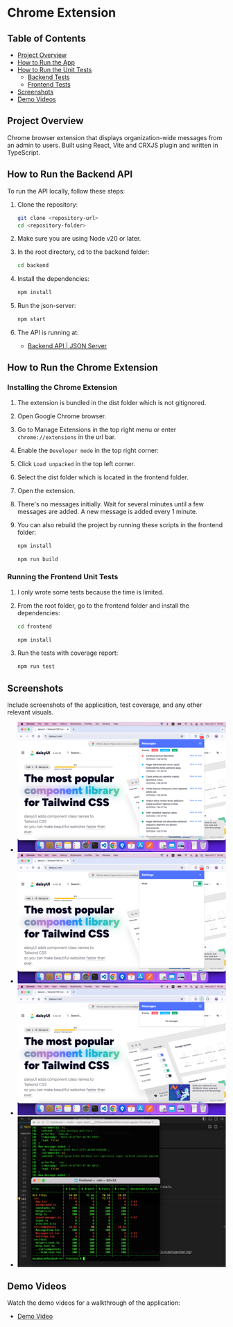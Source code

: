 # Chrome Extension

## Table of Contents

- [Project Overview](#project-overview)
- [How to Run the App](#how-to-run-the-app)
- [How to Run the Unit Tests](#how-to-run-the-unit-tests)
  - [Backend Tests](#backend-tests)
  - [Frontend Tests](#frontend-tests)
- [Screenshots](#screenshots)
- [Demo Videos](#demo-videos)

## Project Overview

Chrome browser extension that displays organization-wide messages from an admin to users. Built using React, Vite and CRXJS plugin and written in TypeScript.

## How to Run the Backend API

To run the API locally, follow these steps:

1. Clone the repository:

    ```bash
    git clone <repository-url>
    cd <repository-folder>
    ```

2. Make sure you are using Node v20 or later.

3. In the root directory, cd to the backend folder:

    ```bash
    cd backend
    ```

4. Install the dependencies:

    ```bash
    npm install
    ```

5. Run the json-server:

    ```bash
    npm start
    ```

6. The API is running at:
    - [Backend API | JSON Server](http://localhost:5000)

## How to Run the Chrome Extension

### Installing the Chrome Extension

1. The extension is bundled in the dist folder which is not gitignored.

2. Open Google Chrome browser.

3. Go to Manage Extensions in the top right menu or enter `chrome://extensions` in the url bar.

4. Enable the `Developer mode` in the top right corner:

5. Click `Load unpacked` in the top left corner.

6. Select the dist folder which is located in the frontend folder.

7. Open the extension.

8. There's no messages initially. Wait for several minutes until a few messages are added. A new message is added every 1 minute.

9. You can also rebuild the project by running these scripts in the frontend folder:

    ```bash
    npm install
    ```

    ```bash
    npm run build
    ```

### Running the Frontend Unit Tests

1. I only wrote some tests because the time is limited.

2. From the root folder, go to the frontend folder and install the dependencies:

    ```bash
    cd frontend
    ```

    ```bash
    npm install
    ```

3. Run the tests with coverage report:

    ```bash
    npm run test
    ```

## Screenshots

Include screenshots of the application, test coverage, and any other relevant visuals.

- ![App Screenshot](./screenshots/image_1.png)
- ![App Screenshot](./screenshots/image_2.png)
- ![App Screenshot](./screenshots/image_3.png)
- ![App Screenshot](./screenshots/image_4.png)

## Demo Videos

Watch the demo videos for a walkthrough of the application:

- [Demo Video](https://drive.google.com/file/d/1Uwt7Gn0ROdFaDM2uORi7SzYIaDzel_aj/view?usp=drive_link)
